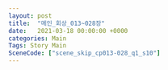 ```yaml
---
layout: post
title:  "메인_회상_013~028장"
date:   2021-03-18 00:00:00 +0000
categories: Main
Tags: Story Main
SceneCode: ["scene_skip_cp013-028_q1_s10"]
---
```

